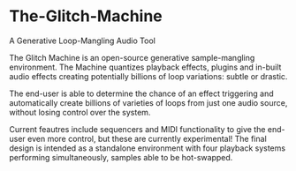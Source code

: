 # The-Glitch-Machine
A Generative Loop-Mangling Audio Tool

The Glitch Machine is an open-source generative sample-mangling environment. The Machine quantizes playback effects, plugins and in-built audio effects creating potentially billions of loop variations: subtle or drastic.

The end-user is able to determine the chance of an effect triggering and automatically create billions of varieties of loops from just one audio source, without losing control over the system.

Current feautres include sequencers and MIDI functionality to give the end-user even more control, but these are currently experimental! The final design is intended as a standalone environment with four playback systems performing simultaneously, samples able to be hot-swapped.
